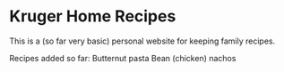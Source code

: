 # Kruger Home Recipes
This is a (so far very basic) personal website for keeping family recipes. 

Recipes added so far:
Butternut pasta
Bean (chicken) nachos
